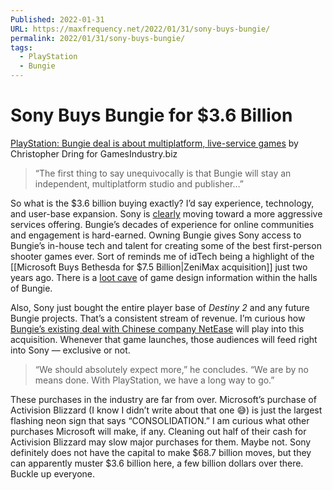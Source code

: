 ```yaml
---
Published: 2022-01-31
URL: https://maxfrequency.net/2022/01/31/sony-buys-bungie/
permalink: 2022/01/31/sony-buys-bungie/
tags:
  - PlayStation
  - Bungie
---
```

# Sony Buys Bungie for $3.6 Billion

[PlayStation: Bungie deal is about multiplatform, live-service games](https://www.gamesindustry.biz/articles/2022-01-31-playstation-bungie-will-considerably-accelerate-our-journey-with-multiplatform-live-service-games) by Christopher Dring for GamesIndustry.biz

> “The first thing to say unequivocally is that Bungie will stay an independent, multiplatform studio and publisher…”

So what is the $3.6 billion buying exactly? I’d say experience, technology, and user-base expansion. Sony is [clearly](https://www.bloomberg.com/news/articles/2021-12-03/playstation-plans-new-service-to-take-on-xbox-game-pass) moving toward a more aggressive services offering. Bungie’s decades of experience for online communities and engagement is hard-earned. Owning Bungie gives Sony access to Bungie’s in-house tech and talent for creating some of the best first-person shooter games ever. Sort of reminds me of idTech being a highlight of the [[Microsoft Buys Bethesda for $7.5 Billion|ZeniMax acquisition]] just two years ago. There is a [loot cave](https://www.ign.com/wikis/destiny/Loot_Cave) of game design information within the halls of Bungie.

Also, Sony just bought the entire player base of *Destiny 2* and any future Bungie projects. That’s a consistent stream of revenue. I’m curious how [Bungie’s existing deal with Chinese company NetEase](https://www.theverge.com/2018/6/3/17422410/bungie-netease-100-million-investment-china-destiny-business) will play into this acquisition. Whenever that game launches, those audiences will feed right into Sony — exclusive or not.

> “We should absolutely expect more,” he concludes. “We are by no means done. With PlayStation, we have a long way to go.”

These purchases in the industry are far from over. Microsoft’s purchase of Activision Blizzard (I know I didn’t write about that one 😅) is just the largest flashing neon sign that says “CONSOLIDATION.” I am curious what other purchases Microsoft will make, if any. Cleaning out half of their cash for Activision Blizzard may slow major purchases for them. Maybe not. Sony definitely does not have the capital to make $68.7 billion moves, but they can apparently muster $3.6 billion here, a few billion dollars over there. Buckle up everyone.